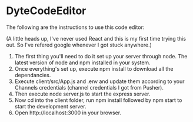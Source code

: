 # DyteCodeEditor

The following are the instructions to use this code editor:

(A little heads up, I've never used React and this is my first time trying this out. So I've refered google whenever I got stuck anywhere.)

1. The first thing you'll need to do it set up your server through node. The latest version of node and npm installed in your system. 
2. Once everything's set up, execute npm install to download all the dependancies. 
3. Execute client/src/App.js and .env and update them according to your Channels credentials (channel credentials I got from Pusher).
4. Then execute node server.js to start the express server.
5. Now cd into the client folder, run npm install followed by npm start to start the development server. 
6. Open http://localhost:3000 in your browser.
